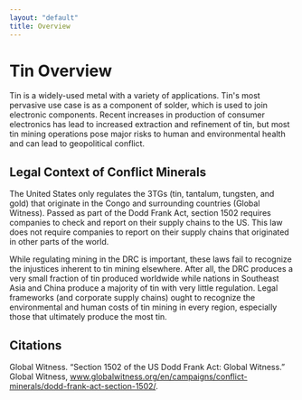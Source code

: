 ```yaml
---
layout: "default"
title: Overview
---
```

# Tin Overview
Tin is a widely-used metal with a variety of applications. Tin's most pervasive use case is as a component of solder, which is used to join electronic components. Recent increases in production of consumer electronics has lead to increased extraction and refinement of tin, but most tin mining operations pose major risks to human and environmental health and can lead to geopolitical conflict.

## Legal Context of Conflict Minerals
The United States only regulates the 3TGs (tin, tantalum, tungsten, and gold) that originate in the Congo and surrounding countries (Global Witness). Passed as part of the Dodd Frank Act, section 1502 requires companies to check and  report on their supply chains to the US. This law does not require companies to report on their supply chains that originated in other parts of the world.

While regulating mining in the DRC is important, these laws fail to recognize the injustices inherent to tin mining elsewhere. After all, the DRC produces a very small fraction of tin produced worldwide while nations in Southeast Asia and China produce a majority of tin with very little regulation. Legal frameworks (and corporate supply chains) ought to recognize the environmental and human costs of tin mining in every region, especially those that ultimately produce the most tin. 

## Citations

Global Witness. “Section 1502 of the US Dodd Frank Act: Global Witness.” Global Witness, www.globalwitness.org/en/campaigns/conflict-minerals/dodd-frank-act-section-1502/.
